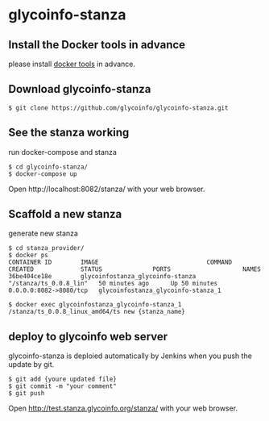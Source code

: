 # glycoinfo-stanza

## Install the Docker tools in advance

please install [docker tools](https://docs.docker.com/) in advance.


## Download glycoinfo-stanza

```
$ git clone https://github.com/glycoinfo/glycoinfo-stanza.git
```


## See the stanza working


run docker-compose and stanza

```
$ cd glycoinfo-stanza/
$ docker-compose up
```
Open http://localhost:8082/stanza/ with your web browser.



## Scaffold a new stanza

generate new stanza 

```
$ cd stanza_provider/
$ docker ps
CONTAINER ID        IMAGE                              COMMAND                  CREATED             STATUS              PORTS                    NAMES
36be404ce18e        glycoinfostanza_glycoinfo-stanza   "/stanza/ts_0.0.8_lin"   50 minutes ago      Up 50 minutes       0.0.0.0:8082->8080/tcp   glycoinfostanza_glycoinfo-stanza_1

$ docker exec glycoinfostanza_glycoinfo-stanza_1 /stanza/ts_0.0.8_linux_amd64/ts new {stanza_name} 
```


## deploy to glycoinfo web server

glycoinfo-stanza is deploied automatically by Jenkins when you push the update by git. 

```
$ git add {youre updated file}
$ git commit -m "your comment"
$ git push
``` 

Open http://test.stanza.glycoinfo.org/stanza/ with your web browser.

